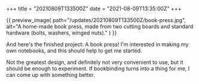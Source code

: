 +++
title = "20210809T133500Z"
date  = "2021-08-09T13:35:00Z"
+++

{{
    preview_image(
        path="/updates/20210809T133500Z/book-press.jpg",
        alt="A home-made book press, made from two cutting boards and standard hardware (bolts, washers, winged nuts)."
    )
}}

And here's the finished project: A book press! I'm interested in making my own notebooks, and this should help to get me started.

Not the greatest design, and definitely not very convenient to use, but it should be enough to experiment. If bookbinding turns into a thing for me, I can come up with something better.
